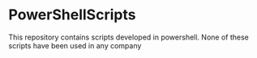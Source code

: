 # PowerShellScripts
This repository contains scripts developed in powershell. None of these scripts have been used in any company
